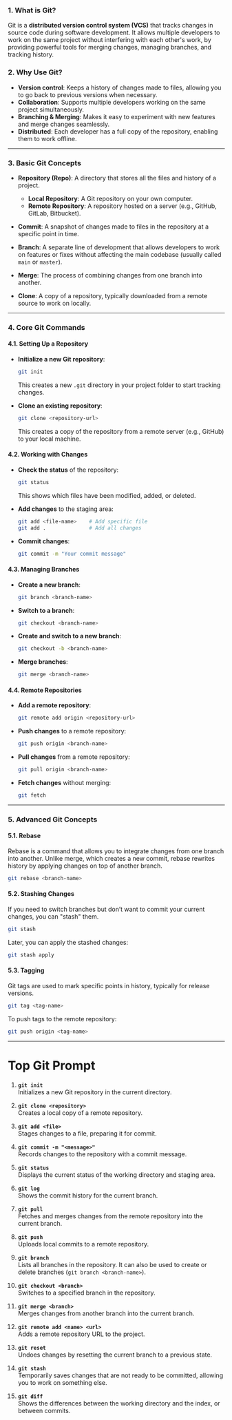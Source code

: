 

### 1. **What is Git?**
Git is a **distributed version control system (VCS)** that tracks changes in source code during software development. It allows multiple developers to work on the same project without interfering with each other's work, by providing powerful tools for merging changes, managing branches, and tracking history.

### 2. **Why Use Git?**
- **Version control**: Keeps a history of changes made to files, allowing you to go back to previous versions when necessary.
- **Collaboration**: Supports multiple developers working on the same project simultaneously.
- **Branching & Merging**: Makes it easy to experiment with new features and merge changes seamlessly.
- **Distributed**: Each developer has a full copy of the repository, enabling them to work offline.

---

### 3. **Basic Git Concepts**
- **Repository (Repo)**: A directory that stores all the files and history of a project.
  - **Local Repository**: A Git repository on your own computer.
  - **Remote Repository**: A repository hosted on a server (e.g., GitHub, GitLab, Bitbucket).
  
- **Commit**: A snapshot of changes made to files in the repository at a specific point in time.
  
- **Branch**: A separate line of development that allows developers to work on features or fixes without affecting the main codebase (usually called `main` or `master`).

- **Merge**: The process of combining changes from one branch into another.

- **Clone**: A copy of a repository, typically downloaded from a remote source to work on locally.

---

### 4. **Core Git Commands**

#### 4.1. **Setting Up a Repository**
- **Initialize a new Git repository**:
  ```bash
  git init
  ```
  This creates a new `.git` directory in your project folder to start tracking changes.

- **Clone an existing repository**:
  ```bash
  git clone <repository-url>
  ```
  This creates a copy of the repository from a remote server (e.g., GitHub) to your local machine.

#### 4.2. **Working with Changes**
- **Check the status** of the repository:
  ```bash
  git status
  ```
  This shows which files have been modified, added, or deleted.

- **Add changes** to the staging area:
  ```bash
  git add <file-name>    # Add specific file
  git add .              # Add all changes
  ```

- **Commit changes**:
  ```bash
  git commit -m "Your commit message"
  ```

#### 4.3. **Managing Branches**
- **Create a new branch**:
  ```bash
  git branch <branch-name>
  ```

- **Switch to a branch**:
  ```bash
  git checkout <branch-name>
  ```

- **Create and switch to a new branch**:
  ```bash
  git checkout -b <branch-name>
  ```

- **Merge branches**:
  ```bash
  git merge <branch-name>
  ```

#### 4.4. **Remote Repositories**
- **Add a remote repository**:
  ```bash
  git remote add origin <repository-url>
  ```

- **Push changes** to a remote repository:
  ```bash
  git push origin <branch-name>
  ```

- **Pull changes** from a remote repository:
  ```bash
  git pull origin <branch-name>
  ```

- **Fetch changes** without merging:
  ```bash
  git fetch
  ```

---

### 5. **Advanced Git Concepts**

#### 5.1. **Rebase**
Rebase is a command that allows you to integrate changes from one branch into another. Unlike merge, which creates a new commit, rebase rewrites history by applying changes on top of another branch.

```bash
git rebase <branch-name>
```

#### 5.2. **Stashing Changes**
If you need to switch branches but don’t want to commit your current changes, you can "stash" them.

```bash
git stash
```

Later, you can apply the stashed changes:

```bash
git stash apply
```

#### 5.3. **Tagging**
Git tags are used to mark specific points in history, typically for release versions.

```bash
git tag <tag-name>
```

To push tags to the remote repository:

```bash
git push origin <tag-name>
```

---

# Top Git Prompt

1. **`git init`**  
   Initializes a new Git repository in the current directory.

2. **`git clone <repository>`**  
   Creates a local copy of a remote repository.

3. **`git add <file>`**  
   Stages changes to a file, preparing it for commit.

4. **`git commit -m "<message>"`**  
   Records changes to the repository with a commit message.

5. **`git status`**  
   Displays the current status of the working directory and staging area.

6. **`git log`**  
   Shows the commit history for the current branch.

7. **`git pull`**  
   Fetches and merges changes from the remote repository into the current branch.

8. **`git push`**  
   Uploads local commits to a remote repository.

9. **`git branch`**  
   Lists all branches in the repository. It can also be used to create or delete branches (`git branch <branch-name>`).

10. **`git checkout <branch>`**  
    Switches to a specified branch in the repository.

11. **`git merge <branch>`**  
    Merges changes from another branch into the current branch.

12. **`git remote add <name> <url>`**  
    Adds a remote repository URL to the project.

13. **`git reset`**  
    Undoes changes by resetting the current branch to a previous state.

14. **`git stash`**  
    Temporarily saves changes that are not ready to be committed, allowing you to work on something else.

15. **`git diff`**  
    Shows the differences between the working directory and the index, or between commits.

